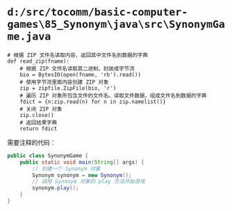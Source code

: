 # `d:/src/tocomm/basic-computer-games\85_Synonym\java\src\SynonymGame.java`

```
# 根据 ZIP 文件名读取内容，返回其中文件名到数据的字典
def read_zip(fname):
    # 根据 ZIP 文件名读取其二进制，封装成字节流
    bio = BytesIO(open(fname, 'rb').read())
    # 使用字节流里面内容创建 ZIP 对象
    zip = zipfile.ZipFile(bio, 'r')
    # 遍历 ZIP 对象所包含文件的文件名，读取文件数据，组成文件名到数据的字典
    fdict = {n:zip.read(n) for n in zip.namelist()}
    # 关闭 ZIP 对象
    zip.close()
    # 返回结果字典
    return fdict
```

需要注释的代码：

```java
public class SynonymGame {
    public static void main(String[] args) {
        // 创建一个 Synonym 对象
        Synonym synonym = new Synonym();
        // 调用 Synonym 对象的 play 方法开始游戏
        synonym.play();
    }
}
```